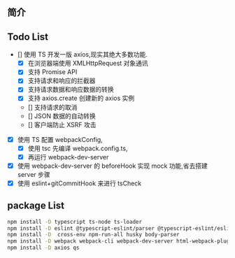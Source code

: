 ## 简介

## Todo List

- [] 使用 TS 开发一版 axios,现实其绝大多数功能.
  - [x] 在浏览器端使用 XMLHttpRequest 对象通讯
  - [x] 支持 Promise API
  - [x] 支持请求和响应的拦截器
  - [x] 支持请求数据和响应数据的转换
  - [x] 支持 axios.create 创建新的 axios 实例
  - [] 支持请求的取消
  - [] JSON 数据的自动转换
  - [] 客户端防止 XSRF 攻击
- [x] 使用 TS 配置 webpackConfig,
  - [x] 使用 tsc 先编译 webpack.config.ts,
  - [x] 再运行 webpack-dev-server
- [x] 使用 webpack-dev-server 的 beforeHook 实现 mock 功能,省去搭建 server 步骤
- [x] 使用 eslint+gitCommitHook 来进行 tsCheck

## package List

```sh
npm install -D typescript ts-node ts-loader
npm install -D eslint @typescript-eslint/parser @typescript-eslint/eslint-plugin eslint-config-alloy
npm install -D  cross-env npm-run-all husky body-parser
npm install -D webpack webpack-cli webpack-dev-server html-webpack-plugins
npm install -D axios qs

```
